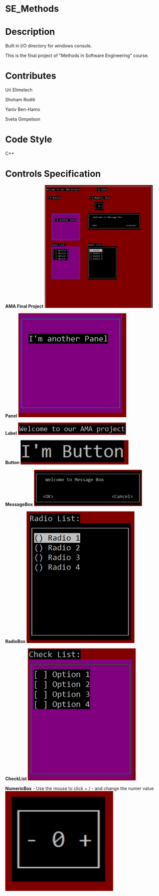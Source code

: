 # SE_Methods

# Description

Built in I/O directory for windows console.

This is the final project of "Methods in Software Engineering" course.
 
# Contributes

Uri Elimelech

Shoham Roditi

Yaniv Ben-Hamo

Sveta Gimpelson

# Code Style

C++ 

# Controls Specification

**AMA Final Project**
<img src="/FinalProject/images/amaProject.jpeg" width="344px"/>

**Panel**
<img src="/FinalProject/images/panel.jpeg" width="344px"/>

**Label**
<img src="/FinalProject/images/label.jpeg" width="344px"/>

**Button**
<img src="/FinalProject/images/Button.jpeg" width="344px"/>

**MessageBox**
<img src="/FinalProject/images/messageBox.jpeg" width="344px"/>

**RadioBox**
<img src="/FinalProject/images/radioList.jpeg" width="344px"/>

**CheckList**
<img src="/FinalProject/images/checkList.jpeg" width="344px"/>

**NumericBox** - Use the mouse to click + / - and change the numer value
<img src="/FinalProject/images/numericBox.jpeg" width="344px"/>
